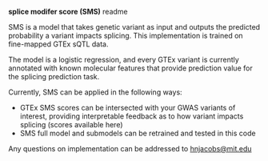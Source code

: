 **splice modifer score (SMS)** readme

SMS is a model that takes genetic variant as input and outputs the predicted probability a variant impacts splicing. This implementation is trained on fine-mapped GTEx sQTL data.

The model is a logistic regression, and every GTEx variant is currently annotated with known molecular features that provide prediction value for the splicing prediction task. 

Currently, SMS can be applied in the following ways:
- GTEx SMS scores can be intersected with your GWAS variants of interest, providing interpretable feedback as to how variant impacts splicing (scores available here) 
- SMS full model and submodels can be retrained and tested in this code

Any questions on implementation can be addressed to hnjacobs@mit.edu


